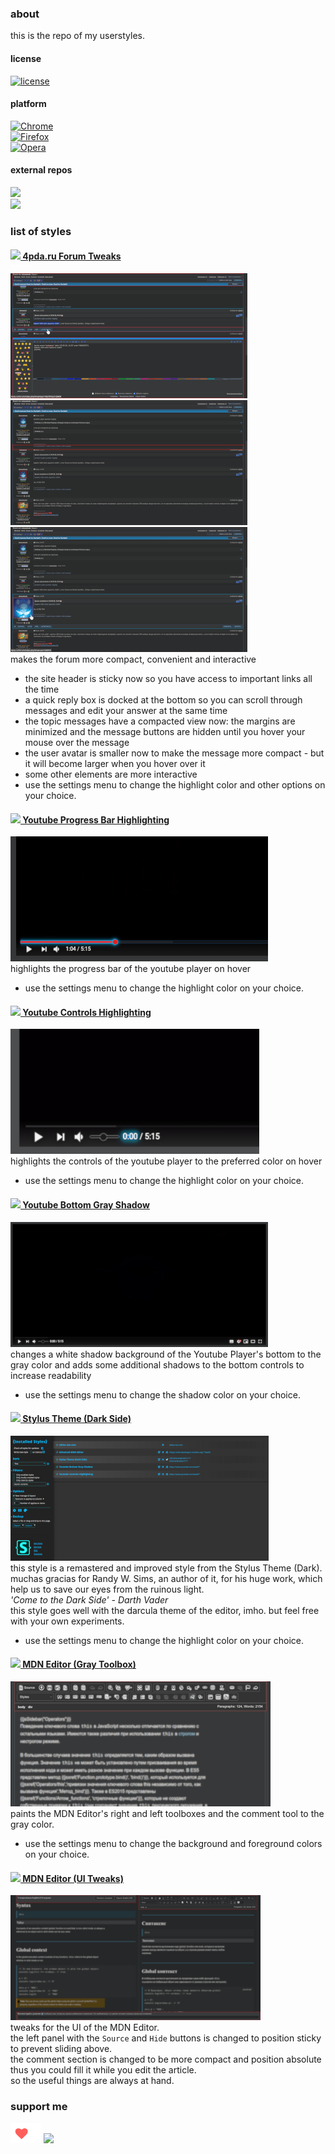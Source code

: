 ### about
this is the repo of my userstyles.

#### license  
[![license](https://img.shields.io/github/license/almaceleste/userstyles.svg?longCache=true)](https://github.com/almaceleste/userstyles/blob/master/LICENSE)

<!-- #### wiki -->

#### platform
[![Chrome](https://img.shields.io/badge/Chrome-Linux,_Windows,_Mac,_Chrome_OS-lightgrey.svg?longCache=true)](https://chrome.google.com/webstore/detail/stylus/clngdbkpkpeebahjckkjfobafhncgmne)  
[![Firefox](https://img.shields.io/badge/Firefox-Linux,_Windows,_Mac-lightgrey.svg?longCache=true)](https://addons.mozilla.org/en-US/firefox/addon/styl-us/)  
[![Opera](https://img.shields.io/badge/Opera-Linux,_Windows,_Mac-lightgrey.svg?longCache=true)](https://addons.opera.com/en-gb/extensions/details/stylus/)  

#### external repos
[![](https://img.shields.io/badge/OpenUserCSS-almaceleste-green.svg?longCache=true&colorA=778899&colorB=00bfff)](https://openusercss.org/profile/5e90dfa66618400c009af3dd "openusercss | almaceleste")  
[![](https://img.shields.io/badge/Userstyles.org-almaceleste-green.svg?longCache=true&colorA=778899&colorB=00bfff)](https://userstyles.org/users/903337 "userstyles.org | almaceleste")  

### list of styles 
#### [![](http://s.4pda.to/iEHnNOJ5KvJr3UOqhdl.png) 4pda.ru Forum Tweaks](https://github.com/almaceleste/userstyles/raw/master/src/4pda.ru_Forum_Tweaks.user.css 'install')  
[![topic replybox](assets/img/4pda-replybox-small.png)](assets/img/4pda-replybox-big.png 'topic replybox') [![topic message](assets/img/4pda-message-small.png)](assets/img/4pda-message-big.png 'topic message') [![avatar zoom](assets/img/4pda-avatar-small.png)](assets/img/4pda-avatar-big.png 'avatar zoom')  
makes the forum more compact, convenient and interactive  
* the site header is sticky now so you have access to important links all the time
* a quick reply box is docked at the bottom so you can scroll through messages and edit your answer at the same time
* the topic messages have a compacted view now: the margins are minimized and the message buttons are hidden until you hover your mouse over the message
* the user avatar is smaller now to make the message more compact - but it will become larger when you hover over it
* some other elements are more interactive
* use the settings menu to change the highlight color and other options on your choice.  

#### [![](https://s.ytimg.com/yts/img/favicon-vfl8qSV2F.ico) Youtube Progress Bar Highlighting](https://github.com/almaceleste/userstyles/raw/master/src/Youtube_Progress_Bar_Highlighting.user.css 'install')  
[![Youtube Progress Bar Highlighting](assets/img/ytpbh-small.png)](assets/img/ytpbh-big.png 'Youtube Progress Bar Highlighting')  
highlights the progress bar of the youtube player on hover  
* use the settings menu to change the highlight color on your choice.  

#### [![](https://s.ytimg.com/yts/img/favicon-vfl8qSV2F.ico) Youtube Controls Highlighting](https://github.com/almaceleste/userstyles/raw/master/src/Youtube_Controls_Highlighting.user.css 'install')  
[![Youtube Controls Highlighting](assets/img/ych-small.png)](assets/img/ych-big.png 'Youtube Controls Highlighting')  
highlights the controls of the youtube player to the preferred color on hover  
* use the settings menu to change the highlight color on your choice.  

#### [![](https://s.ytimg.com/yts/img/favicon-vfl8qSV2F.ico) Youtube Bottom Gray Shadow](https://github.com/almaceleste/userstyles/raw/master/src/Youtube_Bottom_Gray_Shadow.user.css 'install')  
[![Youtube Bottom Gray Shadow](assets/img/ybgs-small.png)](assets/img/ybgs-big.png 'Youtube Bottom Gray Shadow')  
changes a white shadow background of the Youtube Player's bottom to the gray color and adds some additional shadows to the bottom controls to increase readability  
* use the settings menu to change the shadow color on your choice.  

#### [![](http://cdn.add0n.com/icons/stylus16.png) Stylus Theme (Dark Side)](https://github.com/almaceleste/userstyles/raw/master/src/Stylus_Theme_(Dark_Side).user.css 'install')  
[![Stylus Theme (Dark Side)](assets/img/stds-small.png)](assets/img/stds-big.png 'Stylus Theme (Dark Side)')  
this style is a remastered and improved style from the Stylus Theme (Dark).
muchas gracias for Randy W. Sims, an author of it, for his huge work, which help us to save our eyes from the ruinous light.  
*'Come to the Dark Side' - Darth Vader*  
this style goes well with the darcula theme of the editor, imho.
but feel free with your own experiments.
* use the settings menu to change the highlight color on your choice.  

#### [![](https://wiki.developer.mozilla.org/static/img/favicon32.7f3da72dcea1.png) MDN Editor (Gray Toolbox)](https://github.com/almaceleste/userstyles/raw/master/src/MDN_Editor_(Gray_Toolbox).user.css 'install')  
[![MDN Editor (Gray Toolbox)](assets/img/mdnegt-small.png)](assets/img/mdnegt-big.png 'MDN Editor (Gray Toolbox)')  
paints the MDN Editor's right and left toolboxes and the comment tool to the gray color.  
* use the settings menu to change the background and foreground colors on your choice.  

#### [![](https://wiki.developer.mozilla.org/static/img/favicon32.7f3da72dcea1.png) MDN Editor (UI Tweaks)](https://github.com/almaceleste/userstyles/raw/master/src/MDN_Editor_(UI_Tweaks).user.css 'install')  
[![MDN Editor (UI Tweaks)](assets/img/mdneuit-small.png)](assets/img/mdneuit-big.png 'MDN Editor (UI Tweaks)')  
tweaks for the UI of the MDN Editor.  
the left panel with the `Source` and `Hide` buttons is changed to position sticky to prevent sliding above.  
the comment section is changed to be more compact and position absolute thus you could fill it while you edit the article.  
so the useful things are always at hand.  

### support me
<!-- [![Beerpay](https://beerpay.io/almaceleste/userstyles/badge.svg?style=beer-square)](https://beerpay.io/almaceleste/userstyles) [![Beerpay](https://beerpay.io/almaceleste/userstyles/make-wish.svg?style=flat-square)](https://beerpay.io/almaceleste/userstyles?focus=wish) -->
[![Ko-fi](/assets/img/Ko-fi_logo_transparent.png)](https://ko-fi.com/almaceleste "bye me cofee")
[![](https://img.shields.io/badge/Paypal-donate_me-blue.svg?longCache=true&logo=paypal)](https://www.paypal.me/almaceleste "paypal | donate me") 

